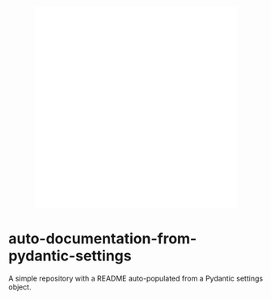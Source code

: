 <div align="center">
    <img src="./title.svg" width="400" height="400"  alt="css-in-readme">
</div>

# auto-documentation-from-pydantic-settings
A simple repository with a README auto-populated from a Pydantic settings object.
